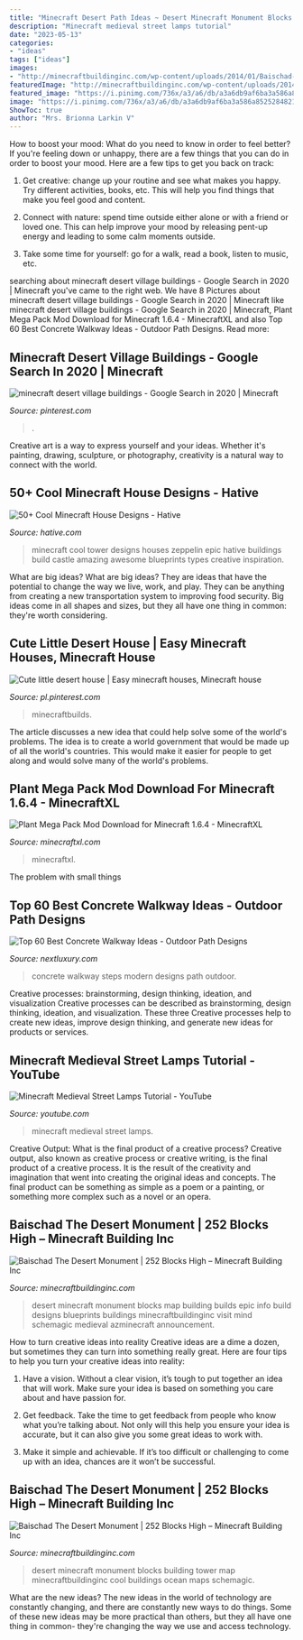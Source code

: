 ```yaml
---
title: "Minecraft Desert Path Ideas ~ Desert Minecraft Monument Blocks Building Tower Map Minecraftbuildinginc Cool Buildings Ocean Maps Schemagic"
description: "Minecraft medieval street lamps tutorial"
date: "2023-05-13"
categories:
- "ideas"
tags: ["ideas"]
images:
- "http://minecraftbuildinginc.com/wp-content/uploads/2014/01/Baischad-The-Desert-Monument-252-Blocks-High-minecraft-building-ideas.jpg"
featuredImage: "http://minecraftbuildinginc.com/wp-content/uploads/2014/01/Baischad-The-Desert-Monument-252-Blocks-High-minecraft-building-ideas.jpg"
featured_image: "https://i.pinimg.com/736x/a3/a6/db/a3a6db9af6ba3a586a852528482131d2.jpg"
image: "https://i.pinimg.com/736x/a3/a6/db/a3a6db9af6ba3a586a852528482131d2.jpg"
ShowToc: true
author: "Mrs. Brionna Larkin V"
---
```



How to boost your mood: What do you need to know in order to feel better?
If you're feeling down or unhappy, there are a few things that you can do in order to boost your mood. Here are a few tips to get you back on track: 
1. Get creative: change up your routine and see what makes you happy. Try different activities, books, etc. This will help you find things that make you feel good and content. 

2. Connect with nature: spend time outside either alone or with a friend or loved one. This can help improve your mood by releasing pent-up energy and leading to some calm moments outside. 

3. Take some time for yourself: go for a walk, read a book, listen to music, etc.

	

		
searching about minecraft desert village buildings - Google Search in 2020 | Minecraft you've came to the right web. We have 8 Pictures about minecraft desert village buildings - Google Search in 2020 | Minecraft like minecraft desert village buildings - Google Search in 2020 | Minecraft, Plant Mega Pack Mod Download for Minecraft 1.6.4 - MinecraftXL and also Top 60 Best Concrete Walkway Ideas - Outdoor Path Designs. Read more:
		
    
## Minecraft Desert Village Buildings - Google Search In 2020 | Minecraft

<img loading=lazy src="https://i.pinimg.com/736x/d8/9c/93/d89c9381a6373503612ed77c0ffede97.jpg" onerror="this.onerror=null;this.src='https://tse1.mm.bing.net/th?id=OIP.D60-5PRMT38thC_5Eq6_kwHaFn&amp;pid=15.1';" alt="minecraft desert village buildings - Google Search in 2020 | Minecraft">

_Source: pinterest.com_

>. 

	

Creative art is a way to express yourself and your ideas. Whether it's painting, drawing, sculpture, or photography, creativity is a natural way to connect with the world.

    
## 50+ Cool Minecraft House Designs - Hative

<img loading=lazy src="https://hative.com/wp-content/uploads/2014/02/minecraft-houses/zeppelin-tower-design-48.jpg" onerror="this.onerror=null;this.src='https://tse1.mm.bing.net/th?id=OIP.WensVJ1K1u7AAGeXWWGnmgHaFm&amp;pid=15.1';" alt="50+ Cool Minecraft House Designs - Hative">

_Source: hative.com_

>minecraft cool tower designs houses zeppelin epic hative buildings build castle amazing awesome blueprints types creative inspiration. 

	

What are big ideas?
What are big ideas? They are ideas that have the potential to change the way we live, work, and play. They can be anything from creating a new transportation system to improving food security. Big ideas come in all shapes and sizes, but they all have one thing in common: they're worth considering.

    
## Cute Little Desert House | Easy Minecraft Houses, Minecraft House

<img loading=lazy src="https://i.pinimg.com/736x/a3/a6/db/a3a6db9af6ba3a586a852528482131d2.jpg" onerror="this.onerror=null;this.src='https://tse3.mm.bing.net/th?id=OIP.pv0VZ00djRSlnIOkpdcByAHaFw&amp;pid=15.1';" alt="Cute little desert house | Easy minecraft houses, Minecraft house">

_Source: pl.pinterest.com_

>minecraftbuilds. 

	

The article discusses a new idea that could help solve some of the world's problems. The idea is to create a world government that would be made up of all the world's countries. This would make it easier for people to get along and would solve many of the world's problems.

    
## Plant Mega Pack Mod Download For Minecraft 1.6.4 - MinecraftXL

<img loading=lazy src="https://www.minecraftxl.com/p/files/Plant-Mega-Pack-Mod-5-1024x576.jpg" onerror="this.onerror=null;this.src='https://tse1.mm.bing.net/th?id=OIP.eRGOeVm9cEXqecsjf_1juwHaEK&amp;pid=15.1';" alt="Plant Mega Pack Mod Download for Minecraft 1.6.4 - MinecraftXL">

_Source: minecraftxl.com_

>minecraftxl. 

	

The problem with small things
 

    
## Top 60 Best Concrete Walkway Ideas - Outdoor Path Designs

<img loading=lazy src="http://nextluxury.com/wp-content/uploads/concrete-walkway-cool-exterior-ideas-modern-steps.jpg" onerror="this.onerror=null;this.src='https://tse2.mm.bing.net/th?id=OIP.lVLCkSrxjyHWiM5emeEINAHaHF&amp;pid=15.1';" alt="Top 60 Best Concrete Walkway Ideas - Outdoor Path Designs">

_Source: nextluxury.com_

>concrete walkway steps modern designs path outdoor. 

	

Creative processes: brainstorming, design thinking, ideation, and visualization
Creative processes can be described as brainstorming, design thinking, ideation, and visualization. These three Creative processes help to create new ideas, improve design thinking, and generate new ideas for products or services.

    
## Minecraft Medieval Street Lamps Tutorial - YouTube

<img loading=lazy src="https://i.ytimg.com/vi/83xSDsPjpTo/maxresdefault.jpg" onerror="this.onerror=null;this.src='https://tse2.mm.bing.net/th?id=OIP.XBoQaa6t25VDKUFZ8AIv7QHaEK&amp;pid=15.1';" alt="Minecraft Medieval Street Lamps Tutorial - YouTube">

_Source: youtube.com_

>minecraft medieval street lamps. 

	

Creative Output: What is the final product of a creative process?
Creative output, also known as creative process or creative writing, is the final product of a creative process. It is the result of the creativity and imagination that went into creating the original ideas and concepts. The final product can be something as simple as a poem or a painting, or something more complex such as a novel or an opera.

    
## Baischad The Desert Monument | 252 Blocks High – Minecraft Building Inc

<img loading=lazy src="http://minecraftbuildinginc.com/wp-content/uploads/2014/01/Baischad-The-Desert-Monument-252-Blocks-High-minecraft-building-ideas-6.jpg" onerror="this.onerror=null;this.src='https://tse3.mm.bing.net/th?id=OIP.P-v5siGWGY-vZCNyFswPFwHaEW&amp;pid=15.1';" alt="Baischad The Desert Monument | 252 Blocks High – Minecraft Building Inc">

_Source: minecraftbuildinginc.com_

>desert minecraft monument blocks map building builds epic info build designs blueprints buildings minecraftbuildinginc visit mind schemagic medieval azminecraft announcement. 

	

How to turn creative ideas into reality
Creative ideas are a dime a dozen, but sometimes they can turn into something really great. Here are four tips to help you turn your creative ideas into reality:
1. Have a vision. Without a clear vision, it’s tough to put together an idea that will work. Make sure your idea is based on something you care about and have passion for.

2. Get feedback. Take the time to get feedback from people who know what you’re talking about. Not only will this help you ensure your idea is accurate, but it can also give you some great ideas to work with.

3. Make it simple and achievable. If it’s too difficult or challenging to come up with an idea, chances are it won’t be successful.

    
## Baischad The Desert Monument | 252 Blocks High – Minecraft Building Inc

<img loading=lazy src="http://minecraftbuildinginc.com/wp-content/uploads/2014/01/Baischad-The-Desert-Monument-252-Blocks-High-minecraft-building-ideas.jpg" onerror="this.onerror=null;this.src='https://tse3.mm.bing.net/th?id=OIP.Txcl1SER-UggMViI5OmvxQHaEK&amp;pid=15.1';" alt="Baischad The Desert Monument | 252 Blocks High – Minecraft Building Inc">

_Source: minecraftbuildinginc.com_

>desert minecraft monument blocks building tower map minecraftbuildinginc cool buildings ocean maps schemagic. 

	

What are the new ideas?
The new ideas in the world of technology are constantly changing, and there are constantly new ways to do things. Some of these new ideas may be more practical than others, but they all have one thing in common- they're changing the way we use and access technology.

